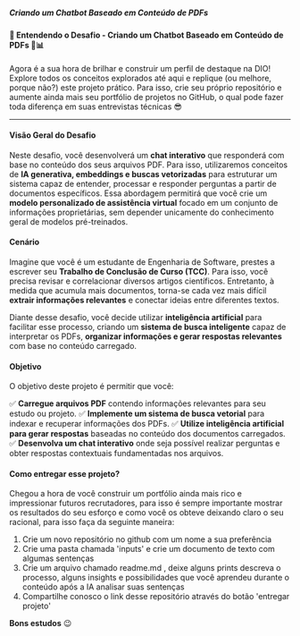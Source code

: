 #####  Criando um Chatbot Baseado em Conteúdo de PDFs



#### 📌 **Entendendo o Desafio - Criando um Chatbot Baseado em Conteúdo de PDFs** 🍦📊 

Agora é a sua hora de brilhar e construir um perfil de destaque na DIO! Explore todos os conceitos explorados até aqui e replique (ou melhore, porque não?) este projeto prático. Para isso, crie seu próprio repositório e aumente ainda mais seu portfólio de projetos no GitHub, o qual pode fazer toda diferença em suas entrevistas técnicas 😎

------

#### **Visão Geral do Desafio**

Neste desafio, você desenvolverá um **chat interativo** que responderá com base no conteúdo dos seus arquivos PDF. Para isso, utilizaremos conceitos de **IA generativa, embeddings e buscas vetorizadas** para estruturar um sistema capaz de entender, processar e responder perguntas a partir de documentos específicos. Essa abordagem permitirá que você crie um **modelo personalizado de assistência virtual** focado em um conjunto de informações proprietárias, sem depender unicamente do conhecimento geral de modelos pré-treinados.

#### **Cenário**

Imagine que você é um estudante de Engenharia de Software, prestes a escrever seu **Trabalho de Conclusão de Curso (TCC)**. Para isso, você precisa revisar e correlacionar diversos artigos científicos. Entretanto, à medida que acumula mais documentos, torna-se cada vez mais difícil **extrair informações relevantes** e conectar ideias entre diferentes textos.

Diante desse desafio, você decide utilizar **inteligência artificial** para facilitar esse processo, criando um **sistema de busca inteligente** capaz de interpretar os PDFs, **organizar informações e gerar respostas relevantes** com base no conteúdo carregado.

#### **Objetivo**

O objetivo deste projeto é permitir que você:

✅ **Carregue arquivos PDF** contendo informações relevantes para seu estudo ou projeto.
✅ **Implemente um sistema de busca vetorial** para indexar e recuperar informações dos PDFs.
✅ **Utilize inteligência artificial para gerar respostas** baseadas no conteúdo dos documentos carregados.
✅ **Desenvolva um chat interativo** onde seja possível realizar perguntas e obter respostas contextuais fundamentadas nos arquivos.

#### **Como entregar esse projeto?**

Chegou a hora de você construir um portfólio ainda mais rico e impressionar futuros recrutadores, para isso é sempre importante mostrar os resultados do seu esforço e como você os obteve deixando claro o seu racional, para isso faça da seguinte maneira:

1. Crie um novo repositório no github com um nome a sua preferência
2. Crie uma pasta chamada 'inputs' e crie um documento de texto com algumas sentenças
3. Crie um arquivo chamado readme.md , deixe alguns prints descreva o processo, alguns insights e possibilidades que você aprendeu durante o conteúdo após a IA analisar suas sentenças
4. Compartilhe conosco o link desse repositório através do botão 'entregar projeto'

**Bons estudos** 😉
